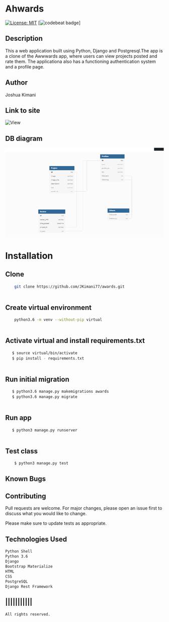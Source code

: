 # Ahwards
[![License: MIT](https://img.shields.io/badge/License-MIT-yellow.svg)](LICENSE)
[![codebeat badge](https://codebeat.co/badges/7283d5cd-8963-4679-844b-a5c915ab09e0)]
## Description
This a web application built using Python, Django and Postgresql.The app is a clone  of the Awwwards app, where users can view projects posted and rate them. The applicationa also has a functioning authentication system and a profile page.


## Author

Joshua Kimani

## Link to site
![View](https://ahwards.herokuapp.com/)

## DB diagram
![Ahwards](https://github.com/JKimani77/awards/blob/master/raw/db.png?raw=true)



# Installation

## Clone
    
```bash
    git clone https://github.com/JKimani77/awards.git
    
```
##  Create virtual environment
```bash
    python3.6 -m venv --without-pip virtual
    
```
## Activate virtual and install requirements.txt
```bash
   $ source virtual/bin/activate
   $ pip install - requirements.txt
    
```
## Run initial migration
```bash
   $ python3.6 manage.py makemigrations awards
   $ python3.6 manage.py migrate
    
```


## Run app
```bash
   $ python3 manage.py runserver
    
```

## Test class

```bash
    $ python3 manage.py test
```
## Known Bugs


## Contributing

Pull requests are welcome. For major changes, please open an issue first to discuss what you would like to change.

Please make sure to update tests as appropriate.

## Technologies Used
    Python Shell
    Python 3.6
    Django
    Bootstrap Materialize
    HTML
    CSS
    PostgreSQL
    Django Rest Framework

## |||||||||||

    All rights reserved. 

